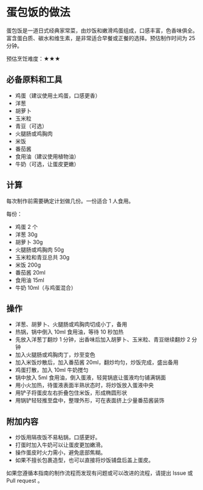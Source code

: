 # 蛋包饭的做法

蛋包饭是一道日式经典家常菜，由炒饭和嫩滑鸡蛋组成，口感丰富，色香味俱全。富含蛋白质、碳水和维生素，是非常适合早餐或正餐的选择。预估制作时间为 25 分钟。

预估烹饪难度：★★★

## 必备原料和工具

- 鸡蛋（建议使用土鸡蛋，口感更香）
- 洋葱
- 胡萝卜
- 玉米粒
- 青豆（可选）
- 火腿肠或鸡胸肉
- 米饭
- 番茄酱
- 食用油（建议使用植物油）
- 牛奶（可选，让蛋皮更嫩）

## 计算

每次制作前需要确定计划做几份。一份适合 1 人食用。

每份：

- 鸡蛋 2 个
- 洋葱 30g
- 胡萝卜 30g
- 火腿肠或鸡胸肉 50g
- 玉米粒和青豆总共 30g
- 米饭 200g
- 番茄酱 20ml
- 食用油 15ml
- 牛奶 10ml（与鸡蛋混合）

## 操作

- 洋葱、胡萝卜、火腿肠或鸡胸肉切成小丁，备用
- 热锅，锅中倒入 10ml 食用油，等待 10 秒加热
- 先放入洋葱丁翻炒 1 分钟，出香味后加入胡萝卜、玉米粒、青豆继续翻炒 2 分钟
- 加入火腿肠或鸡胸肉丁，炒至变色
- 加入米饭炒散后，加入番茄酱 20ml，翻炒均匀，炒饭完成，盛出备用
- 鸡蛋打散，加入 10ml 牛奶搅匀
- 锅中放入 5ml 食用油，倒入蛋液，轻晃锅底让蛋液均匀铺满锅面
- 用小火加热，待蛋液表面半熟状态时，将炒饭放入蛋液中央
- 用铲子将蛋皮左右折叠包住米饭，形成椭圆形状
- 用锅铲轻轻推至盘中，整理外形，可在表面挤上少量番茄酱装饰

## 附加内容

- 炒饭用隔夜饭不易粘锅，口感更好。
- 打蛋时加入牛奶可以让蛋皮更加嫩滑。
- 操作蛋皮时火力需小，避免底部焦糊。
- 如果不擅长包裹造型，也可以直接将炒饭铺盘后盖上蛋皮。

如果您遵循本指南的制作流程而发现有问题或可以改进的流程，请提出 Issue 或 Pull request 。
